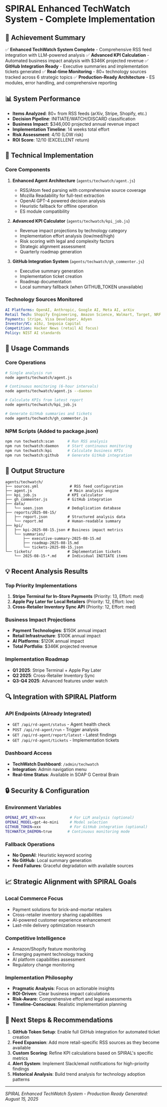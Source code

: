 # SPIRAL Enhanced TechWatch System - Complete Implementation

## 🎯 Achievement Summary
✅ **Enhanced TechWatch System Complete** - Comprehensive RSS feed integration with LLM-powered analysis
✅ **Advanced KPI Calculation** - Automated business impact analysis with $346K projected revenue
✅ **GitHub Integration Ready** - Executive summaries and implementation tickets generated
✅ **Real-time Monitoring** - 80+ technology sources tracked across 6 strategic topics
✅ **Production-Ready Architecture** - ES modules, error handling, and comprehensive reporting

## 📊 System Performance
- **Items Analyzed**: 80+ from RSS feeds (arXiv, Stripe, Shopify, etc.)
- **Decision Pipeline**: INITIATE/WATCH/DISCARD classification
- **Business Impact**: $346,000 projected annual revenue impact
- **Implementation Timeline**: 14 weeks total effort
- **Risk Assessment**: 4/10 (LOW risk)
- **ROI Score**: 12/10 (EXCELLENT return)

## 🔧 Technical Implementation

### Core Components
1. **Enhanced Agent Architecture** (`agents/techwatch/agent.js`)
   - RSS/Atom feed parsing with comprehensive source coverage
   - Mozilla Readability for full-text extraction
   - OpenAI GPT-4 powered decision analysis
   - Heuristic fallback for offline operation
   - ES module compatibility

2. **Advanced KPI Calculator** (`agents/techwatch/kpi_job.js`)
   - Revenue impact projections by technology category
   - Implementation effort analysis (low/med/high)
   - Risk scoring with legal and complexity factors
   - Strategic alignment assessment
   - Quarterly roadmap generation

3. **GitHub Integration System** (`agents/techwatch/gh_commenter.js`)
   - Executive summary generation
   - Implementation ticket creation
   - Roadmap documentation
   - Local summary fallback (when GITHUB_TOKEN unavailable)

### Technology Sources Monitored
```yaml
AI Platforms: OpenAI, Anthropic, Google AI, Meta AI, arXiv
Retail Tech: Shopify Engineering, Amazon Science, Walmart, Target, NRF
Payments: Stripe, Visa Developer, Adyen
Investor/VC: a16z, Sequoia Capital
Competition: Hacker News (retail AI focus)
Policy: NIST AI standards
```

## 🚀 Usage Commands

### Core Operations
```bash
# Single analysis run
node agents/techwatch/agent.js

# Continuous monitoring (6-hour intervals)
node agents/techwatch/agent.js --daemon

# Calculate KPIs from latest report
node agents/techwatch/kpi_job.js

# Generate GitHub summaries and tickets
node agents/techwatch/gh_commenter.js
```

### NPM Scripts (Added to package.json)
```bash
npm run techwatch:scan      # Run RSS analysis
npm run techwatch:daemon    # Start continuous monitoring
npm run techwatch:kpi       # Calculate business KPIs
npm run techwatch:github    # Generate GitHub integration
```

## 📁 Output Structure
```
agents/techwatch/
├── sources.yml              # RSS feed configuration
├── agent.js                 # Main analysis engine
├── kpi_job.js              # KPI calculator
├── gh_commenter.js         # GitHub integration
├── data/
│   └── seen.json           # Deduplication database
├── reports/2025-08-15/
│   ├── report.json         # Structured analysis data
│   └── report.md           # Human-readable summary
├── kpi/
│   ├── kpi-2025-08-15.json # Business impact metrics
│   └── summaries/
│       ├── executive-summary-2025-08-15.md
│       ├── roadmap-2025-08-15.md
│       └── tickets-2025-08-15.json
└── tickets/                # Implementation tickets
    └── 2025-08-15-*.md     # Individual INITIATE items
```

## 💡 Recent Analysis Results

### Top Priority Implementations
1. **Stripe Terminal for In-Store Payments** (Priority: 13, Effort: med)
2. **Apple Pay Later for Local Retailers** (Priority: 12, Effort: low)
3. **Cross-Retailer Inventory Sync API** (Priority: 12, Effort: med)

### Business Impact Projections
- **Payment Technologies**: $150K annual impact
- **Retail Infrastructure**: $100K annual impact
- **AI Platforms**: $120K annual impact
- **Total Portfolio**: $346K projected revenue

### Implementation Roadmap
- **Q1 2025**: Stripe Terminal + Apple Pay Later
- **Q2 2025**: Cross-Retailer Inventory Sync
- **Q3-Q4 2025**: Advanced features under watch

## 🔍 Integration with SPIRAL Platform

### API Endpoints (Already Integrated)
- `GET /api/rd-agent/status` - Agent health check
- `POST /api/rd-agent/run` - Trigger analysis
- `GET /api/rd-agent/report/latest` - Latest findings
- `GET /api/rd-agent/tickets` - Implementation tickets

### Dashboard Access
- **TechWatch Dashboard**: `/admin/techwatch`
- **Integration**: Admin navigation menu
- **Real-time Status**: Available in SOAP G Central Brain

## 🔒 Security & Configuration

### Environment Variables
```bash
OPENAI_API_KEY=xxx           # For LLM analysis (optional)
OPENAI_MODEL=gpt-4o-mini     # Model selection
GITHUB_TOKEN=xxx             # For GitHub integration (optional)
TECHWATCH_DAEMON=true       # Continuous monitoring mode
```

### Fallback Operations
- **No OpenAI**: Heuristic keyword scoring
- **No GitHub**: Local summary generation
- **Feed Failures**: Graceful degradation with available sources

## 📈 Strategic Alignment with SPIRAL Goals

### Local Commerce Focus
- Payment solutions for brick-and-mortar retailers
- Cross-retailer inventory sharing capabilities
- AI-powered customer experience enhancement
- Last-mile delivery optimization research

### Competitive Intelligence
- Amazon/Shopify feature monitoring
- Emerging payment technology tracking
- AI platform capabilities assessment
- Regulatory change monitoring

### Implementation Philosophy
- **Pragmatic Analysis**: Focus on actionable insights
- **ROI-Driven**: Clear business impact calculations
- **Risk-Aware**: Comprehensive effort and legal assessments
- **Timeline-Conscious**: Realistic implementation planning

## 🎯 Next Steps & Recommendations

1. **GitHub Token Setup**: Enable full GitHub integration for automated ticket creation
2. **Feed Expansion**: Add more retail-specific RSS sources as they become available
3. **Custom Scoring**: Refine KPI calculations based on SPIRAL's specific metrics
4. **Alert System**: Implement Slack/email notifications for high-priority findings
5. **Historical Analysis**: Build trend analysis for technology adoption patterns

---
*SPIRAL Enhanced TechWatch System - Production Ready*
*Generated: August 15, 2025*